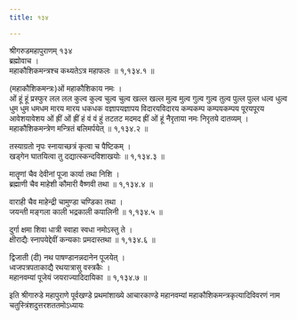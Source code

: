 ```yaml
---
title: १३४

---
```

श्रीगरुडमहापुराणम् १३४  
ब्रह्मोवाच ।  
महाकौशिकमन्त्रश्च कथ्यतेऽत्र महाफलः ॥ १,१३४.१ ॥  
  
(महाकौशिकमन्त्रः)ओं महाकौशिकाय नमः ।  
ओं हूं हूं प्रस्फुर लल लल कुल्व कुल्व चुल्व चुल्व खल्ल खल्ल मुल्व मुल्व गुल्व गुल्व तुल्व पुल्ल पुल्ल धल्व धुल्व धुम धुम धमधम मारय मारय धकधक वज्ञापयज्ञापय विदारयविदारय कम्पकम्प कम्पयकम्पय पूरयपूरय आवेशयावेशय ओं ह्रीं ओं ह्रीं हं वं वं हुं तटतट मदमद ह्रीं ओं हूं नैरृताया नमः निरृतये दातव्यम् ।  
महाकौशिकमन्त्रेण मन्त्रितं बलिमर्पयेत् ॥ १,१३४.२ ॥  
  
तस्याग्रतो नृपः स्नायाच्छत्रं कृत्वा च पैष्टिकम् ।  
खड्गेन घातयित्वा तु दद्यात्स्कन्दविशाखयोः ॥ १,१३४.३ ॥  
  
मातॄणां चैव देवीनां पूजा कार्या तथा निशि ।  
ब्रह्माणी चैव माहेशी कौमारी वैष्णवी तथा ॥ १,१३४.४ ॥  
  
वाराही चैव माहेन्द्री चामुण्डा चण्डिका तथा ।  
जयन्ती मङ्गला काली भद्रकाली कपालिनी ॥ १,१३४.५ ॥  
  
दुर्गा क्षमा शिवा धात्री स्वाहा स्वधा नमोऽस्तु ते ।  
क्षीराद्यैः स्नापयेद्देवीं कन्यकाः प्रमदास्तथा ॥ १,१३४.६ ॥  
  
द्विजाती (दी) नथ पाषण्डानन्नदानेन पूजयेत् ।  
ध्वजपत्रपताकाद्यै रथयात्रासु वस्त्रकैः ।  
महानवम्यां पूजेयं जयराज्यादिदायिका ॥ १,१३४.७ ॥  
  
इति श्रीगारुडे महापुराणे पूर्वखण्डे प्रथमांशाख्ये आचारकाण्डे महानवम्यां महाकौशिकमन्त्रकृत्यादिविवरणं नाम चतुस्त्रिंशदुत्तरशततमोऽध्यायः